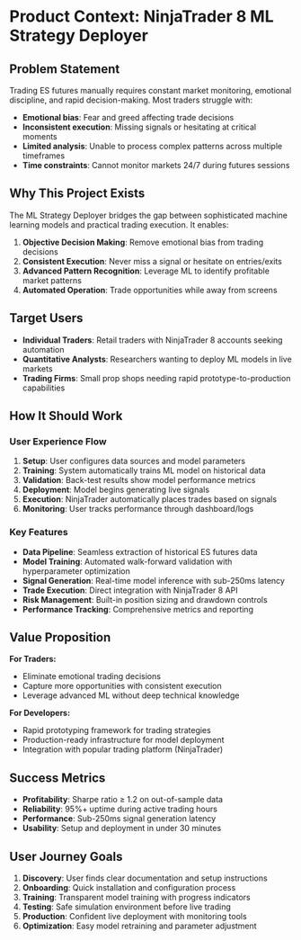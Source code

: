 # Product Context: NinjaTrader 8 ML Strategy Deployer

## Problem Statement
Trading ES futures manually requires constant market monitoring, emotional discipline, and rapid decision-making. Most traders struggle with:
- **Emotional bias**: Fear and greed affecting trade decisions
- **Inconsistent execution**: Missing signals or hesitating at critical moments
- **Limited analysis**: Unable to process complex patterns across multiple timeframes
- **Time constraints**: Cannot monitor markets 24/7 during futures sessions

## Why This Project Exists
The ML Strategy Deployer bridges the gap between sophisticated machine learning models and practical trading execution. It enables:
1. **Objective Decision Making**: Remove emotional bias from trading decisions
2. **Consistent Execution**: Never miss a signal or hesitate on entries/exits
3. **Advanced Pattern Recognition**: Leverage ML to identify profitable market patterns
4. **Automated Operation**: Trade opportunities while away from screens

## Target Users
- **Individual Traders**: Retail traders with NinjaTrader 8 accounts seeking automation
- **Quantitative Analysts**: Researchers wanting to deploy ML models in live markets
- **Trading Firms**: Small prop shops needing rapid prototype-to-production capabilities

## How It Should Work

### User Experience Flow
1. **Setup**: User configures data sources and model parameters
2. **Training**: System automatically trains ML model on historical data
3. **Validation**: Back-test results show model performance metrics
4. **Deployment**: Model begins generating live signals
5. **Execution**: NinjaTrader automatically places trades based on signals
6. **Monitoring**: User tracks performance through dashboard/logs

### Key Features
- **Data Pipeline**: Seamless extraction of historical ES futures data
- **Model Training**: Automated walk-forward validation with hyperparameter optimization
- **Signal Generation**: Real-time model inference with sub-250ms latency
- **Trade Execution**: Direct integration with NinjaTrader 8 API
- **Risk Management**: Built-in position sizing and drawdown controls
- **Performance Tracking**: Comprehensive metrics and reporting

## Value Proposition
**For Traders:**
- Eliminate emotional trading decisions
- Capture more opportunities with consistent execution
- Leverage advanced ML without deep technical knowledge

**For Developers:**
- Rapid prototyping framework for trading strategies
- Production-ready infrastructure for model deployment
- Integration with popular trading platform (NinjaTrader)

## Success Metrics
- **Profitability**: Sharpe ratio ≥ 1.2 on out-of-sample data
- **Reliability**: 95%+ uptime during active trading hours
- **Performance**: Sub-250ms signal generation latency
- **Usability**: Setup and deployment in under 30 minutes

## User Journey Goals
1. **Discovery**: User finds clear documentation and setup instructions
2. **Onboarding**: Quick installation and configuration process
3. **Training**: Transparent model training with progress indicators
4. **Testing**: Safe simulation environment before live trading
5. **Production**: Confident live deployment with monitoring tools
6. **Optimization**: Easy model retraining and parameter adjustment 